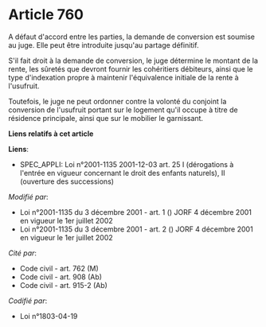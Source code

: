 # Article 760

A défaut d'accord entre les parties, la demande de conversion est soumise au juge. Elle peut être introduite jusqu'au partage
définitif.

S'il fait droit à la demande de conversion, le juge détermine le montant de la rente, les sûretés que devront fournir les
cohéritiers débiteurs, ainsi que le type d'indexation propre à maintenir l'équivalence initiale de la rente à l'usufruit.

Toutefois, le juge ne peut ordonner contre la volonté du conjoint la conversion de l'usufruit portant sur le logement qu'il
occupe à titre de résidence principale, ainsi que sur le mobilier le garnissant.

**Liens relatifs à cet article**

**Liens**:

  - SPEC_APPLI: Loi n°2001-1135 2001-12-03 art. 25 I (dérogations à l'entrée en vigueur concernant le droit des enfants naturels), II (ouverture des successions)

_Modifié par_:

  - Loi n°2001-1135 du 3 décembre 2001 - art. 1 () JORF 4 décembre 2001 en vigueur le 1er juillet 2002
  - Loi n°2001-1135 du 3 décembre 2001 - art. 2 () JORF 4 décembre 2001 en vigueur le 1er juillet 2002

_Cité par_:

  - Code civil - art. 762 (M)
  - Code civil - art. 908 (Ab)
  - Code civil - art. 915-2 (Ab)

_Codifié par_:

  - Loi n°1803-04-19
